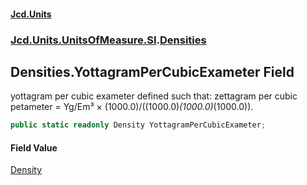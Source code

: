 #### [Jcd.Units](index.md 'index')
### [Jcd.Units.UnitsOfMeasure.SI](Jcd.Units.UnitsOfMeasure.SI.md 'Jcd.Units.UnitsOfMeasure.SI').[Densities](Densities.md 'Jcd.Units.UnitsOfMeasure.SI.Densities')

## Densities.YottagramPerCubicExameter Field

yottagram per cubic exameter defined such that: zettagram per cubic petameter = Yg/Em³ ×
(1000.0)/((1000.0)*(1000.0)*(1000.0)).

```csharp
public static readonly Density YottagramPerCubicExameter;
```

#### Field Value
[Density](Density.md 'Jcd.Units.UnitTypes.Density')